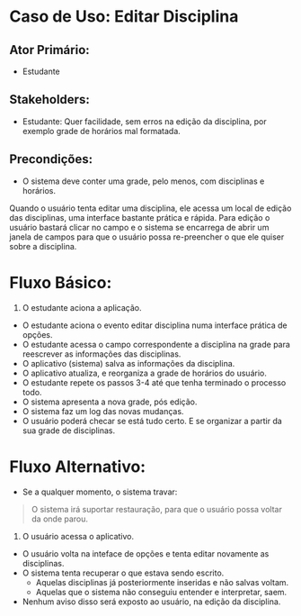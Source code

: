 # Caso de Uso: Editar Disciplina

## Ator Primário: 

+ Estudante

## Stakeholders:

+ Estudante: Quer facilidade, sem erros na edição da disciplina, por exemplo grade de horários mal formatada.

## Precondições: 

+ O sistema deve conter uma grade, pelo menos, com disciplinas e horários.

Quando o usuário tenta editar uma disciplina, ele acessa um local de edição das disciplinas, uma interface bastante prática e rápida. Para edição o usuário bastará clicar no campo e o sistema se encarrega de abrir um janela de campos para que o usuário possa re-preencher o que ele quiser sobre a disciplina.

# Fluxo Básico:

1. O estudante aciona a aplicação.
+ O estudante aciona o evento editar disciplina numa interface prática de opções.
+ O estudante acessa o campo correspondente a disciplina na grade para reescrever as informações das disciplinas.
+ O aplicativo (sistema) salva as informações da disciplina.
+ O aplicativo atualiza, e reorganiza a grade de horários do usuário.
+ O estudante repete os passos 3-4 até que tenha terminado o processo todo.
+ O sistema apresenta a nova grade, pós edição.
+ O sistema faz um log das novas mudanças.
+ O usuário poderá checar se está tudo certo. E se organizar a partir da sua grade de disciplinas.

# Fluxo Alternativo:

- Se a qualquer momento, o sistema travar:

> O sistema irá suportar restauração, para que o usuário possa voltar da onde parou.

1. O usuário acessa o aplicativo.
+ O usuário volta na inteface de opções e tenta editar novamente as disciplinas.
+ O sistema tenta recuperar o que estava sendo escrito.
  + Aquelas disciplinas já posteriormente inseridas e não salvas voltam.
  + Aquelas que o sistema não conseguiu entender e interpretar, saem.
+ Nenhum aviso disso será exposto ao usuário, na edição da disciplina.
